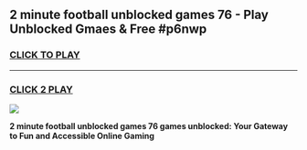 
## 2 minute football unblocked games 76 - Play Unblocked Gmaes & Free #p6nwp
<h3>
<a href="https://news.freeplayer.one?title=2_minute_football_unblocked_games_76&ref=03M">CLICK TO PLAY</a></h3>
<hr>

<h3>
<a href="https://news.freeplayer.one?title=2_minute_football_unblocked_games_76&ref=03M">CLICK 2 PLAY</a>
  
</h3>

<a href="https://news.freeplayer.one?title=2_minute_football_unblocked_games_76&ref=03M"><img src="https://clearcache.store/games.png"></a>


**2 minute football unblocked games 76 games unblocked: Your Gateway to Fun and Accessible Online Gaming**
